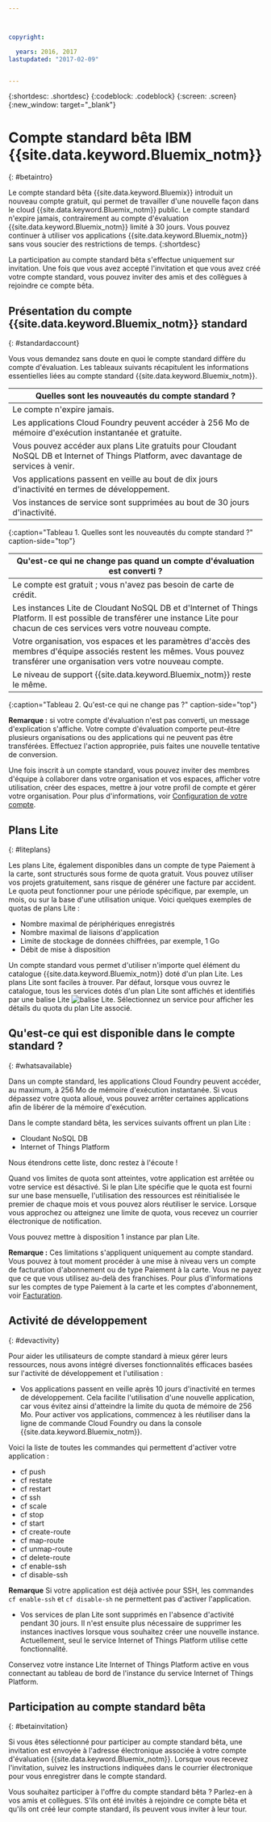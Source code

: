 ```yaml
---



copyright:

  years: 2016, 2017
lastupdated: "2017-02-09"


---
```


{:shortdesc: .shortdesc}
{:codeblock: .codeblock}
{:screen: .screen}
{:new_window: target="_blank"}

# Compte standard bêta IBM {{site.data.keyword.Bluemix_notm}} 
{: #betaintro}

Le compte standard bêta {{site.data.keyword.Bluemix}} introduit
un nouveau compte gratuit, qui permet de travailler d'une nouvelle façon dans le
cloud {{site.data.keyword.Bluemix_notm}} public. Le compte standard
n'expire jamais, contrairement au compte d'évaluation {{site.data.keyword.Bluemix_notm}} limité à 30 jours. Vous pouvez continuer à
utiliser vos applications {{site.data.keyword.Bluemix_notm}}
sans vous soucier des restrictions de temps. 
{:shortdesc}

La participation au compte standard bêta s'effectue uniquement sur
invitation. Une fois que vous avez accepté l'invitation et que vous avez créé votre compte standard, vous pouvez inviter des amis et des collègues à
rejoindre ce compte bêta.  

## Présentation du compte {{site.data.keyword.Bluemix_notm}} standard
{: #standardaccount}

Vous vous demandez sans doute en quoi le compte standard diffère du
compte d'évaluation. Les tableaux suivants récapitulent les informations
essentielles liées au compte standard {{site.data.keyword.Bluemix_notm}}. 

|Quelles sont les nouveautés du compte standard ? |    
|-----------------|
| Le compte n'expire jamais. |
| Les applications Cloud Foundry peuvent accéder à 256 Mo de mémoire d'exécution instantanée et gratuite. |
| Vous pouvez accéder aux plans Lite gratuits pour Cloudant NoSQL DB et Internet of Things Platform, avec davantage de services à venir. |
| Vos applications passent en veille au bout de dix jours d'inactivité en termes de développement. |
| Vos instances de service sont supprimées au bout de 30 jours d'inactivité. |
{:caption="Tableau 1. Quelles sont les nouveautés du compte standard ?" caption-side="top"}

|Qu'est-ce qui ne change pas quand un compte d'évaluation est converti ? | 
|-----------------|
|Le compte est gratuit ; vous n'avez pas besoin de carte de crédit. |
|Les instances Lite de Cloudant NoSQL DB et d'Internet of Things Platform. Il est possible de transférer une instance Lite pour chacun de ces services vers votre nouveau compte. |
|Votre organisation, vos espaces et les paramètres d'accès des membres d'équipe associés restent les mêmes. Vous pouvez transférer une organisation vers votre nouveau compte. |
|Le niveau de support {{site.data.keyword.Bluemix_notm}} reste le même. |
{:caption="Tableau 2. Qu'est-ce qui ne change pas ?" caption-side="top"}

**Remarque :** si votre compte d'évaluation n'est pas converti, un message d'explication s'affiche. Votre compte d'évaluation comporte peut-être plusieurs organisations ou des applications qui ne peuvent pas être
transférées. Effectuez l'action appropriée, puis faites une nouvelle tentative
de conversion.

Une fois inscrit à un compte standard, vous pouvez inviter des membres
d'équipe à collaborer dans votre organisation et vos espaces, afficher votre
utilisation, créer des espaces, mettre à jour votre profil de compte et gérer
votre organisation. Pour plus d'informations, voir [Configuration de votre compte](/docs/admin/adminpublic.html#account).

## Plans Lite
{: #liteplans}
   
Les plans Lite, également disponibles dans un compte de type Paiement à
la carte, sont structurés sous forme de quota gratuit. Vous pouvez utiliser
vos projets gratuitement, sans risque de générer une facture par accident.
Le quota peut fonctionner pour une période spécifique, par exemple, un mois,
ou sur la base d'une utilisation unique. Voici quelques exemples de quotas de plans Lite :

<ul>
<li>Nombre maximal de périphériques enregistrés</li>
<li>Nombre maximal de liaisons d'application</li>
<li>Limite de stockage de données chiffrées, par exemple, 1 Go</li>
<li>Débit de mise à disposition</li>
</ul> 

Un compte standard vous permet d'utiliser n'importe quel élément du
catalogue {{site.data.keyword.Bluemix_notm}} doté d'un plan Lite. Les
plans Lite sont faciles à trouver. Par défaut, lorsque vous ouvrez le
catalogue, tous les services dotés d'un plan Lite sont affichés et identifiés par une balise Lite ![balise Lite](../icons/Lite.svg). Sélectionnez un service pour afficher les détails du quota du plan Lite associé.

## Qu'est-ce qui est disponible dans le compte standard ?
{: #whatsavailable}

Dans un compte standard, les applications Cloud Foundry peuvent accéder, au maximum, à 256 Mo de mémoire d'exécution instantanée. Si vous
dépassez votre quota alloué, vous pouvez arrêter certaines applications afin de
libérer de la mémoire d'exécution. 

Dans le compte standard bêta, les services suivants offrent un plan Lite :

<ul>
<li>Cloudant NoSQL DB</li>
<li>Internet of Things Platform</li>
</ul>

Nous étendrons cette liste, donc restez à l'écoute !

Quand vos limites de quota sont atteintes, votre application est arrêtée
ou votre service est désactivé. Si le plan Lite spécifie que le quota est
fourni sur une base mensuelle, l'utilisation des ressources est réinitialisée
le premier de chaque mois et vous pouvez alors réutiliser le service. Lorsque
vous approchez ou atteignez une limite de quota, vous recevez un courrier électronique de notification. 

Vous pouvez mettre à disposition 1 instance par plan Lite. 

**Remarque :** Ces limitations s'appliquent uniquement au compte standard. Vous pouvez à tout moment procéder à une mise à niveau
vers un compte de facturation d'abonnement ou de type Paiement à la carte. Vous
ne payez que ce que vous utilisez au-delà des franchises. Pour plus d'informations sur les comptes de type Paiement à la carte et les comptes d'abonnement,
voir
[Facturation](/docs/pricing/index.html#pay-accounts).

## Activité de développement
{: #devactivity}

Pour aider les utilisateurs de compte standard à mieux gérer leurs ressources, nous avons intégré diverses fonctionnalités efficaces basées sur l'activité de développement et l'utilisation :

 * Vos applications passent en veille après 10 jours d'inactivité en
termes de développement. Cela facilite l'utilisation d'une nouvelle
application, car vous évitez ainsi  d'atteindre la limite du quota de mémoire
de 256 Mo. Pour activer vos applications, commencez à les réutiliser dans la
ligne de commande Cloud Foundry ou dans la console {{site.data.keyword.Bluemix_notm}}. 
 
 Voici la liste de toutes les commandes qui permettent d'activer votre
application :
  * cf push
  * cf restate
  * cf restart
  * cf ssh
  * cf scale
  * cf stop
  * cf start
  * cf create-route
  * cf map-route
  * cf unmap-route
  * cf delete-route
  * cf enable-ssh
  * cf disable-ssh

 **Remarque** Si votre application est déjà activée
pour SSH, les commandes `cf enable-ssh` et `cf
disable-sh` ne permettent pas d'activer l'application. 

 * Vos services de plan Lite sont supprimés en l'absence d'activité pendant 30 jours. Il n'est ensuite plus nécessaire de supprimer les instances
inactives lorsque vous souhaitez créer une nouvelle instance. Actuellement,
seul le service Internet of Things Platform utilise cette fonctionnalité. 
 
 Conservez votre instance Lite Internet of Things Platform active en vous
connectant au tableau de bord de l'instance du service Internet of Things
Platform.
 
## Participation au compte standard bêta
{: #betainvitation}

Si vous êtes sélectionné pour participer au compte standard bêta, une
invitation est envoyée à l'adresse électronique associée à votre
compte d'évaluation {{site.data.keyword.Bluemix_notm}}. Lorsque vous
recevez l'invitation, suivez les instructions indiquées dans le courrier
électronique pour vous enregistrer dans le compte standard. 

Vous souhaitez participer à l'offre du compte standard bêta ? Parlez-en à
vos amis et collègues. S'ils ont été invités à rejoindre ce compte bêta et qu'ils ont créé leur compte standard, ils peuvent vous inviter à leur tour. 
